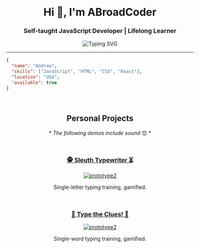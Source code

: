 <h1 align="center">Hi 👋, I'm ABroadCoder</h1>
<h3 align="center">Self-taught JavaScript Developer | Lifelong Learner</h2>

<p align="center">
  <img src="https://readme-typing-svg.herokuapp.com?font=Fira+Code&size=18&pause=1000&color=36BCF7&center=true&vCenter=true&width=435&lines=Thanks+for+stopping+by!;Building+smart+%26+fun+applications...;...and+learning+every+day!" alt="Typing SVG" />
</p>

---

```json
{
  "name": "Andrew",
  "skills": ["JavaScript", "HTML", "CSS", "React"],
  "location": "USA",
  "available": true
}
```

<br>

<h2 align="center">Personal Projects</h2>

<p align="center">* <em>The following demos include sound</em> 😊 *</p>

<br>

<h3 align="center">
<a href="https://abroadcoder.github.io/typingGame-prototype1/">🕵️ Sleuth Typewriter ⏳</a>
</h3>

<p align="center">
  <a href="https://abroadcoder.github.io/typingGame-prototype1/">
  <img src="https://github.com/user-attachments/assets/0e486798-b6eb-447e-8508-7a2b2b1764e5" alt="prototype2" />
  </a>
</p>

<p align="center">Single-letter typing training, gamified.</p>

<br>

<h3 align="center">
<a href="https://abroadcoder.github.io/typingGame-prototype2/">🔎 Type the Clues! 🔦</a>
</h3>

<p align="center">
  <a href="https://abroadcoder.github.io/typingGame-prototype2/">
  <img src="https://github.com/user-attachments/assets/6efaee20-443e-4107-8699-545907b8cff0" alt="prototype2" />
  </a>
</p>

<p align="center">Single-word typing training, gamified.</p>




